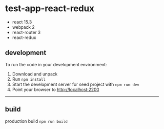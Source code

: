 # test-app-react-redux

* react 15.3
* webpack 2
* react-router 3
* react-redux

development
-----------
To run the code in your development environment:

1. Download and unpack
2. Run `npm install`
3. Start the development server for seed project with `npm run dev`
4. Point your browser to [http://localhost:2200](http://localhost:2200)


***********************************************

build
-----
production build
`npm run build`
